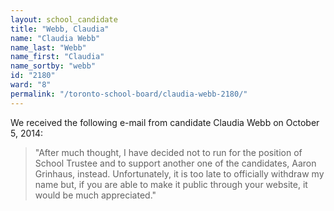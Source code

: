 ```yaml
---
layout: school_candidate
title: "Webb, Claudia"
name: "Claudia Webb"
name_last: "Webb"
name_first: "Claudia"
name_sortby: "webb"
id: "2180"
ward: "8"
permalink: "/toronto-school-board/claudia-webb-2180/"
---
```

We received the following e-mail from candidate Claudia Webb on October 5, 2014:

> "After much thought, I have decided not to run for the position of School Trustee and to support another one of the candidates, Aaron Grinhaus, instead.  Unfortunately, it is too late to officially withdraw my name but, if you are able to make it public through your website, it would be much appreciated."
